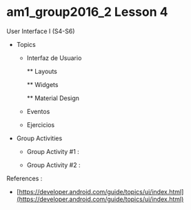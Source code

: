 # am1_group2016_2 Lesson 4

User Interface I (S4-S6)

  - Topics
  
    * Interfaz de Usuario
    
        ** Layouts

        ** Widgets
        
        ** Material Design
        
    * Eventos
    * Ejercicios

- Group Activities

    * Group Activity #1 : 
    
    * Group Activity #2 :
    
    
References :
   - [https://developer.android.com/guide/topics/ui/index.html](https://developer.android.com/guide/topics/ui/index.html)
